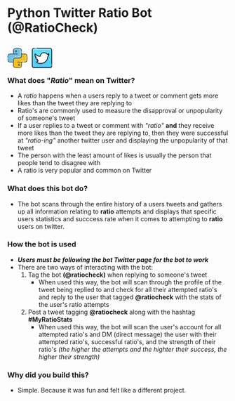 #  Python Twitter **Ratio** Bot (@RatioCheck)
<img align="left" alt="javascript logo" width="46px" style='padding: 10px 10px 0 0' src="icons/python.png" />
<img align="left" alt="javascript logo" width="46px" style='padding: 10px 10px 0 0' src="icons/twitter.png" />
<br>
<br>
<br>

### **What does "*Ratio*" mean on Twitter?**
- A *ratio* happens when a users reply to a tweet or comment gets more likes than the tweet they are replying to 
- Ratio's are commonly used to measure the disapproval or unpopularity of someone's tweet 
- If a user replies to a tweet or comment with *"ratio"* **and** they receive more likes than the tweet they are replying to, then they were successful at *"ratio-ing"* another twitter user and displaying the unpopularity of that tweet
- The person with the least amount of likes is usually the person that people tend to disagree with
- A ratio is very popular and common on Twitter

### **What does this bot do?**
- The bot scans through the entire history of a users tweets and gathers up all information relating to **ratio** attempts and displays that specific users statistics and succcess rate when it comes to attempting to **ratio** users on twitter.

### **How the bot is used**
- ***Users must be following the bot Twitter page for the bot to work***
- There are two ways of interacting with the bot: 
    1. Tag the bot **(@ratiocheck)** when replying to someone's tweet
        - When used this way, the bot will scan through the profile of the tweet being replied to and check for all their attempted ratio's and reply to the user that tagged **@ratiocheck** with the stats of the user's ratio attempts
    2. Post a tweet tagging **@ratiocheck** along with the hashtag **#MyRatioStats**
        - When used this way, the bot will scan the user's account for all attempted ratio's and DM (direct message) the user with their attempted ratio's, successful ratio's, and the strength of their ratio's *(the higher the attempts and the highter their success, the higher their strength)*


### **Why did you build this?**
- Simple. Because it was fun and felt like a different project.
